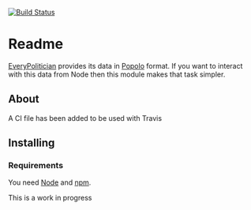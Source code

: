[![Build Status](https://travis-ci.org/octopusinvitro/everypolitician-popolo-npm.svg?branch=master)](https://travis-ci.org/octopusinvitro/everypolitician-popolo-npm)


# Readme

[EveryPolitician](http://everypolitician.org/) provides its data in [Popolo](http://www.popoloproject.com/) format. If you want to interact with this data from Node then this module makes that task simpler.


## About

A CI file has been added to be used with Travis


## Installing

### Requirements

You need [Node](https://nodejs.org/en/download/) and [npm](https://docs.npmjs.com/getting-started/installing-node).

This is a work in progress
